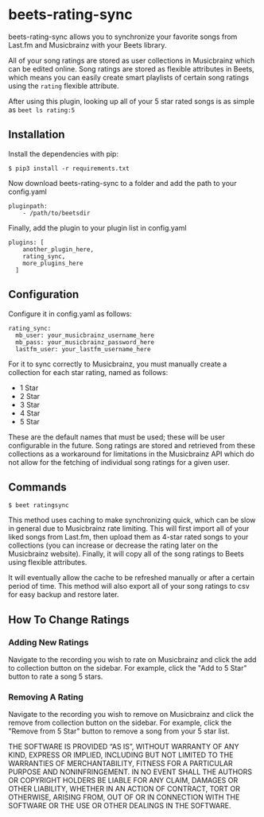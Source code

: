 # beets-rating-sync
beets-rating-sync allows you to synchronize your favorite songs from Last.fm and Musicbrainz with your Beets library.

All of your song ratings are stored as user collections in Musicbrainz which can be edited online. Song ratings are stored as flexible attributes in Beets, which means you can easily create smart playlists of certain song ratings using the `rating` flexible attribute.

After using this plugin, looking up all of your 5 star rated songs is as simple as `beet ls rating:5`

## Installation

Install the dependencies with pip:
```
$ pip3 install -r requirements.txt
```

Now download beets-rating-sync to a folder and add the path to your config.yaml
```
pluginpath:
    - /path/to/beetsdir
```

Finally, add the plugin to your plugin list in config.yaml

```
plugins: [
    another_plugin_here,
    rating_sync,
    more_plugins_here
  ]
```
## Configuration
Configure it in config.yaml as follows:

```
rating_sync:
  mb_user: your_musicbrainz_username_here
  mb_pass: your_musicbrainz_password_here
  lastfm_user: your_lastfm_username_here
```

For it to sync correctly to Musicbrainz, you must manually create a collection for each star rating, named as follows:
- 1 Star
- 2 Star
- 3 Star
- 4 Star
- 5 Star

These are the default names that must be used; these will be user configurable in the future. Song ratings are stored and retrieved from these collections as a workaround for limitations in the Musicbrainz API which do not allow for the fetching of individual song ratings for a given user.

## Commands
```
$ beet ratingsync
```
This method uses caching to make synchronizing quick, which can be slow in general due to Musicbrainz rate limiting. This will first import all of your liked songs from Last.fm, then upload them as 4-star rated songs to your collections (you can increase or decrease the rating later on the Musicbrainz website). Finally, it will copy all of the song ratings to Beets using flexible attributes.

It will eventually allow the cache to be refreshed manually or after a certain period of time. This method will also export all of your song ratings to csv for easy backup and restore later.

## How To Change Ratings

### Adding New Ratings
Navigate to the recording you wish to rate on Musicbrainz and click the add to collection button on the sidebar.
For example, click the "Add to 5 Star" button to rate a song 5 stars.

### Removing A Rating
Navigate to the recording you wish to remove on Musicbrainz and click the remove from collection button on the sidebar.
For example, click the "Remove from 5 Star" button to remove a song from your 5 star list.

THE SOFTWARE IS PROVIDED “AS IS”, WITHOUT WARRANTY OF ANY KIND, EXPRESS OR IMPLIED, INCLUDING BUT NOT LIMITED TO THE WARRANTIES OF MERCHANTABILITY, FITNESS FOR A PARTICULAR PURPOSE AND NONINFRINGEMENT. IN NO EVENT SHALL THE AUTHORS OR COPYRIGHT HOLDERS BE LIABLE FOR ANY CLAIM, DAMAGES OR OTHER LIABILITY, WHETHER IN AN ACTION OF CONTRACT, TORT OR OTHERWISE, ARISING FROM, OUT OF OR IN CONNECTION WITH THE SOFTWARE OR THE USE OR OTHER DEALINGS IN THE SOFTWARE.
